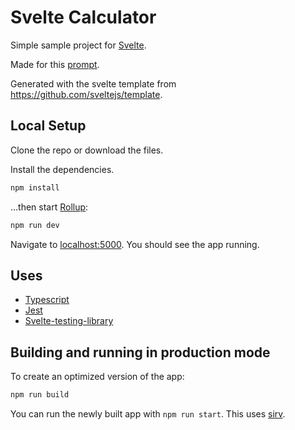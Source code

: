 # Svelte Calculator

Simple sample project for [Svelte](https://svelte.dev).

Made for this [prompt](https://www.freecodecamp.org/learn/front-end-libraries/front-end-libraries-projects/build-a-javascript-calculator).

Generated with the svelte template from https://github.com/sveltejs/template.

## Local Setup

Clone the repo or download the files.

Install the dependencies.

```bash
npm install
```

...then start [Rollup](https://rollupjs.org):

```bash
npm run dev
```

Navigate to [localhost:5000](http://localhost:5000). You should see the app running.

## Uses

- [Typescript](https://github.com/microsoft/TypeScript)
- [Jest](https://github.com/facebook/jest)
- [Svelte-testing-library](https://github.com/testing-library/svelte-testing-library)

## Building and running in production mode

To create an optimized version of the app:

```bash
npm run build
```

You can run the newly built app with `npm run start`. This uses [sirv](https://github.com/lukeed/sirv).
